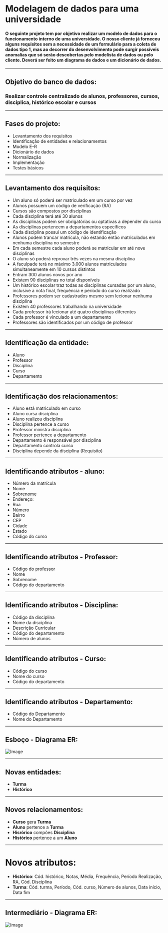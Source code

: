 # Modelagem de dados para uma universidade

#### O seguinte projeto tem por objetivo realizar um modelo de dados para o funcionamento interno de uma universidade. O nosso cliente já forneceu alguns requisitos sem a necessidade de um formulário para a coleta de dados tipo 1, mas ao decorrer do desenvolvimento pode surgir possíveis anomalias que só serão descobertas pelo modelista de dados ou pelo cliente. Deverá ser feito um diagrama de dados e um dicionário de dados. 

---

## Objetivo do banco de dados:
### Realizar controle centralizado de alunos, professores, cursos, disciplica, histórico escolar e cursos

---

## Fases do projeto:
- Levantamento dos requisitos
- Identificação de entidades e relacionamentos
- Modelo E-R
- Dicionário de dados
- Normalização
- Implementação
- Testes básicos

---

## Levantamento dos requisitos:
- Um aluno só poderá ser matriculado em um curso por vez
- Alunos possuem um código de verificação (RA)
- Cursos são compostos por disciplinas
- Cada disciplina terá até 30 alunos
- As disciplinas podem ser obrigatórias ou optativas a depender do curso
- As disciplinas pertencem a departamentos específicos
- Cada disciplina possui um código de identificação
- Alunos podem trancar matrícula, não estando então matriculados em nenhuma disciplina no semestre
- Em cada semestre cada aluno poderá se matricular em até nove disciplinas
- O aluno só poderá reprovar três vezes na mesma disciplina
- A faculpade terá no máximo 3.000 alunos matriculados simultaneamente em 10 cursos distintos
- Entram 300 alunos novos por ano
- Existem 90 disciplinas no total disponíveis
- Um histórico escolar traz todas as disciplinas cursadas por um aluno, inclusive a nota final, frequência e período do curso realizado
- Professores podem ser cadastrados mesmo sem lecionar nenhuma disciplina
- Existem 40 professores trabalhando na universidade
- Cada professor irá lecionar até quatro disciplinas diferentes
- Cada professor é vinculado a um departamento
- Professores são identificados por um código de professor

---

## Identificação da entidade:
- Aluno
- Professor
- Disciplina
- Curso
- Departamento

---

## Identificação dos relacionamentos:
- Aluno está matriculado em curso
- Aluno cursa disciplina
- Aluno realizou disciplina
- Disciplina pertence a curso
- Professor ministra disciplina
- Professor pertence a departamento
- Departamento é responsável por disciplina
- Departamento controla curso
- Disciplina depende da disciplina (Requisito)

---

## Identificando atributos - aluno:
- Número da matrícula
- Nome
- Sobrenome
- Endereço:
- Rua
- Número
- Bairro
- CEP
- Cidade
- Estado
- Código do curso 

---

## Identificando atributos - Professor:
- Código do professor
- Nome
- Sobrenome
- Código do departamento

---

## Identificando atributos - Disciplina:
- Código da disciplina
- Nome da disciplina
- Descrição Curricular
- Código do departamento
- Número de alunos

---

## Identificando atributos - Curso:
- Código do curso
- Nome do curso
- Código do departamento

---

## Identificando atributos - Departamento:
- Código do Departamento
- Nome do Departamento

---

## Esboço - Diagrama ER:
![Image](https://github.com/user-attachments/assets/c6273ee4-e595-44ba-92a1-48940d3ddfa6)

---

## Novas entidades:
- **Turma**
- **Histórico**
  
---

## Novos relacionamentos:
- **Curso** gera **Turma**
- **Aluno** pertence a **Turma**
- **Hisrórico** compões **Disciplina**
- **Histórico** pertence a um **Aluno**

---

# Novos atributos:
- **Histórico**: Cód. histórico, Notas, Média, Frequência, Período Realização, RA, Cód. Disciplina
- **Turma**: Cód. turma, Período, Cód. curso, Número de alunos, Data início, Data fim

---

## Intermediário - Diagrama ER:
![Image](https://github.com/user-attachments/assets/bdd4a711-ed99-495e-a873-a20b565eb582)
